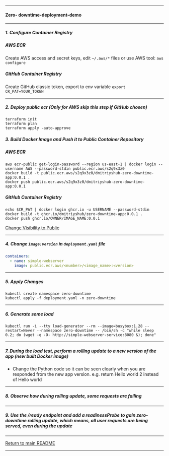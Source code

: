 *********************************************************************
#### Zero- downtime-deployment-demo
*********************************************************************
##### 1. Configure Container Registry
##### AWS ECR
Create AWS access and secret keys, edit `~/.aws/*` files or use AWS tool: `aws configure`
##### GitHub Container Registry
Create GitHub classic token, export to env variable `export CR_PAT=YOUR_TOKEN`
*********************************************************************
##### 2. Deploy public ecr (Only for AWS skip this step if GitHub chosen)
```shell
terraform init
terraform plan
terraform apply -auto-approve
```
##### 3. Build Docker Image and Push it to Public Container Repository
##### AWS ECR
```shell
aws ecr-public get-login-password --region us-east-1 | docker login --username AWS --password-stdin public.ecr.aws/s2q9x3z0
docker build -t public.ecr.aws/s2q9x3z0/dmitriyshub-zero-downtime-app:0.0.1 .
docker push public.ecr.aws/s2q9x3z0/dmitriyshub-zero-downtime-app:0.0.1
```
##### GitHub Container Registry
```shell
echo $CR_PAT | docker login ghcr.io -u USERNAME --password-stdin
docker build -t ghcr.io/dmitriyshub/zero-downtime-app:0.0.1 .
docker push ghcr.io/OWNER/IMAGE_NAME:0.0.1
```
[Change Visibility to Public](https://docs.github.com/en/packages/learn-github-packages/configuring-a-packages-access-control-and-visibility)

*********************************************************************
##### 4. Change `image:version` in `deployment.yaml` file
```yaml
containers:
  - name: simple-webserver
    image: public.ecr.aws/<number>/<image_name>:<version>
```
*********************************************************************
##### 5. Apply Changes
```shell
kubectl create namespace zero-downtime
kubectl apply -f deployment.yaml -n zero-downtime
```
*********************************************************************
##### 6. Generate some load 
```shell
kubectl run -i --tty load-generator --rm --image=busybox:1.28 --restart=Never --namespace zero-downtime -- /bin/sh -c "while sleep 0.2; do (wget -q -O- http://simple-webserver-service:8080 &); done"
```
*********************************************************************
##### 7. During the load test, perform a rolling update to a new version of the app (new built Docker image)
* Change the Python code so it can be seen clearly when you are responded from the new app version. e.g. return Hello world 2 instead of Hello world
*********************************************************************
##### 8. Observe how during rolling update, some requests are failing
*********************************************************************
##### 9. Use the /ready endpoint and add a readinessProbe to gain zero-downtime rolling update, which means, all user requests are being served, even during the update
*********************************************************************
[Return to main README](https://github.com/dmitriyshub/kube-hub)
*********************************************************************